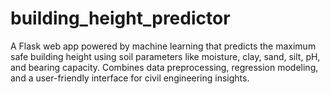 # building_height_predictor
A Flask web app powered by machine learning that predicts the maximum safe building height using soil parameters like moisture, clay, sand, silt, pH, and bearing capacity. Combines data preprocessing, regression modeling, and a user-friendly interface for civil engineering insights.
